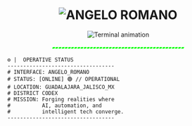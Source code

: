 <p align="center">
  <h1 align="center">
    <img src="https://readme-typing-svg.demolab.com?font=Fira+Code&weight=600&size=32&duration=4000&pause=1000&color=FF00FF&center=true&vCenter=true&width=480&lines=%3E%3E%3E_ANGELO.ROMANO" alt="ANGELO ROMANO" />
  </h1>
</p>
<p align="center">
  <img src="https://readme-typing-svg.demolab.com?font=Fira+Code&pause=1000&color=00FF00&center=true&vCenter=true&width=600&lines=%3E_INITIATING_SEQUENCE...;%3E%3E_NETRUNNER_PROTOCOLS_ONLINE...;%3E%3E%3E_BUILDING_THE_FUTURE_FROM_GDL...;%3E%3E%3E%3E_SYSTEMS_ARE_GO%21" alt="Terminal animation" />
</p>
<p align="center">
  <code style="color:#00FF00;">▰▰▰▰▰▰▰▰▰▰▰▰▰▰▰▰▰▰▰▰▰▰▰▰▰▰▰▰▰▰▰▰▰▰▰▰▰▰▰▰▰▰</code>
</p>

```terminal
⚙️ |  OPERATIVE STATUS
----------------------------------
# INTERFACE: ANGELO_ROMANO
# STATUS: [ONLINE] 🟢 // OPERATIONAL
# LOCATION: GUADALAJARA_JALISCO_MX
# DISTRICT CODEX
# MISSION: Forging realities where 
#          AI, automation, and 
#          intelligent tech converge.
----------------------------------
